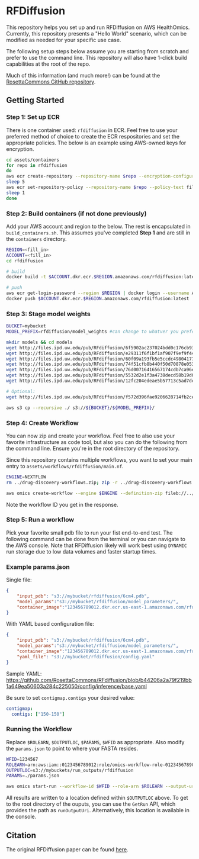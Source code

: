 # RFDiffusion

This repository helps you set up and run RFDiffusion on AWS HealthOmics. Currently, this repository presents a "Hello World" scenario, which can be modified as needed for your specific use case.

The following setup steps below assume you are starting from scratch and prefer to use the command line. This repository will also have 1-click build capabilities at the root of the repo.

Much of this information (and much more!) can be found at the [RosettaCommons GitHub repository](https://github.com/RosettaCommons/RFdiffusion).

## Getting Started

### Step 1: Set up ECR

There is one container used: `rfdiffusion` in ECR. Feel free to use your preferred method of choice to create the ECR respositories and set the appropriate policies. The below is an example using AWS-owned keys for encryption.

```bash
cd assets/containers
for repo in rfdiffusion
do
aws ecr create-repository --repository-name $repo --encryption-configuration encryptionType=AES256
sleep 5
aws ecr set-repository-policy --repository-name $repo --policy-text file://omics-container-policy.json
sleep 1
done
```

### Step 2: Build containers (if not done previously)

Add your AWS account and region to the below. The rest is encapsulated in `build_containers.sh`. This assumes you've completed **Step 1** and are still in the `containers` directory.

```bash
REGION=<fill_in>
ACCOUNT=<fill_in>
cd rfdiffusion

# build
docker build -t $ACCOUNT.dkr.ecr.$REGION.amazonaws.com/rfdiffusion:latest .

# push
aws ecr get-login-password --region $REGION | docker login --username AWS --password-stdin $ACCOUNT.dkr.ecr.$REGION.amazonaws.com
docker push $ACCOUNT.dkr.ecr.$REGION.amazonaws.com/rfdiffusion:latest
```

### Step 3: Stage model weights

```bash
BUCKET=mybucket
MODEL_PREFIX=rfdiffusion/model_weights #can change to whatver you prefer

mkdir models && cd models
wget http://files.ipd.uw.edu/pub/RFdiffusion/6f5902ac237024bdd0c176cb93063dc4/Base_ckpt.pt
wget http://files.ipd.uw.edu/pub/RFdiffusion/e29311f6f1bf1af907f9ef9f44b8328b/Complex_base_ckpt.pt
wget http://files.ipd.uw.edu/pub/RFdiffusion/60f09a193fb5e5ccdc4980417708dbab/Complex_Fold_base_ckpt.pt
wget http://files.ipd.uw.edu/pub/RFdiffusion/74f51cfb8b440f50d70878e05361d8f0/InpaintSeq_ckpt.pt
wget http://files.ipd.uw.edu/pub/RFdiffusion/76d00716416567174cdb7ca96e208296/InpaintSeq_Fold_ckpt.pt
wget http://files.ipd.uw.edu/pub/RFdiffusion/5532d2e1f3a4738decd58b19d633b3c3/ActiveSite_ckpt.pt
wget http://files.ipd.uw.edu/pub/RFdiffusion/12fc204edeae5b57713c5ad7dcb97d39/Base_epoch8_ckpt.pt

# Optional:
wget http://files.ipd.uw.edu/pub/RFdiffusion/f572d396fae9206628714fb2ce00f72e/Complex_beta_ckpt.pt

aws s3 cp --recursive ./ s3://${BUCKET}/${MODEL_PREFIX}/
```

### Step 4: Create Workflow

You can now zip and create your workflow. Feel free to also use your favorite infrastructure as code tool, but also you can do the following from the command line. Ensure you're in the root directory of the repository.

Since this repository contains multiple workflows, you want to set your main entry to `assets/workflows/rfdiffusion/main.nf`.

```bash
ENGINE=NEXTFLOW
rm ../drug-discovery-workflows.zip; zip -r ../drug-discovery-workflows.zip .

aws omics create-workflow --engine $ENGINE --definition-zip fileb://../drug-discovery-workflows.zip --main assets/workflows/alphafold2/main.nf --name rfdiffusion --parameter-template file://assets/workflows/rfdiffusion/parameter-template.json
```

Note the workflow ID you get in the response.

### Step 5: Run a workflow

Pick your favorite small pdb file to run your fist end-to-end test. The following command can be done from the terminal or you can navigate to the AWS console. Note that RFDiffusion likely will work best using `DYNAMIC` run storage due to low data volumes and faster startup times.

### Example params.json

Single file:

```json
{
    "input_pdb": "s3://mybucket/rfdiffusion/6cm4.pdb",
    "model_params":"s3://mybucket/rfdiffusion/model_parameters/",
    "container_image":"123456789012.dkr.ecr.us-east-1.amazonaws.com/rfdiffusion:latest"
}
```

With YAML based configuration file:

```json
{
    "input_pdb": "s3://mybucket/rfdiffusion/6cm4.pdb",
    "model_params":"s3://mybucket/rfdiffusion/model_parameters/",
    "container_image":"123456789012.dkr.ecr.us-east-1.amazonaws.com/rfdiffusion:latest",
    "yaml_file": "s3://mybucket/rfdiffusion/config.yaml"
}
```

Sample YAML: 
https://github.com/RosettaCommons/RFdiffusion/blob/b44206a2a79f219bb1a649ea50603a284c225050/config/inference/base.yaml

Be sure to set `contigmap.contigs` your desired value:
```yaml
contigmap:
  contigs: ["150-150"]
```

### Running the Workflow

Replace `$ROLEARN`, `$OUTPUTLOC`, `$PARAMS`, `$WFID` as appropriate. Also modify the `params.json` to point to where your FASTA resides.

```bash
WFID=1234567
ROLEARN=arn:aws:iam::0123456789012:role/omics-workflow-role-0123456789012-us-east-1
OUTPUTLOC=s3://mybuckets/run_outputs/rfdiffusion
PARAMS=./params.json

aws omics start-run --workflow-id $WFID --role-arn $ROLEARN --output-uri $OUTPUTLOC --storage-type DYNAMIC --parameters file://$PARAMS --name rfdiffusion
```

All results are written to a location defined within `$OUTPUTLOC` above. To get to the root directory of the ouputs, you can use the `GetRun` API, which provides the path as `runOutputUri`. Alternatively, this location is available in the console.

## Citation

The original RFDiffusion paper can be found [here](https://www.biorxiv.org/content/10.1101/2022.12.09.519842v1).
